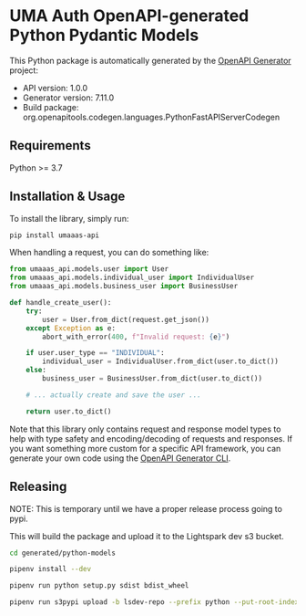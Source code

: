 # UMA Auth OpenAPI-generated Python Pydantic Models

This Python package is automatically generated by the [OpenAPI Generator](https://openapi-generator.tech) project:

- API version: 1.0.0
- Generator version: 7.11.0
- Build package: org.openapitools.codegen.languages.PythonFastAPIServerCodegen

## Requirements

Python >= 3.7

## Installation & Usage

To install the library, simply run:

```bash
pip install umaaas-api
```

When handling a request, you can do something like:

```python
from umaaas_api.models.user import User
from umaaas_api.models.individual_user import IndividualUser
from umaaas_api.models.business_user import BusinessUser

def handle_create_user():
    try:
        user = User.from_dict(request.get_json())
    except Exception as e:
        abort_with_error(400, f"Invalid request: {e}")

    if user.user_type == "INDIVIDUAL":
        individual_user = IndividualUser.from_dict(user.to_dict())
    else:
        business_user = BusinessUser.from_dict(user.to_dict())

    # ... actually create and save the user ...

    return user.to_dict()
```

Note that this library only contains request and response model types to help with type safety and encoding/decoding of requests and responses.
If you want something more custom for a specific API framework, you can generate your own code using the
[OpenAPI Generator CLI](https://openapi-generator.tech/docs/generators).

## Releasing

NOTE: This is temporary until we have a proper release process going to pypi.

This will build the package and upload it to the Lightspark dev s3 bucket.

```bash
cd generated/python-models

pipenv install --dev

pipenv run python setup.py sdist bdist_wheel

pipenv run s3pypi upload -b lsdev-repo --prefix python --put-root-index dist/*
```
